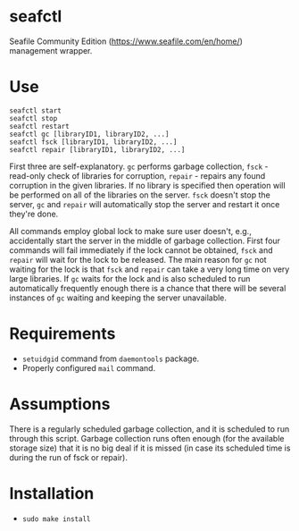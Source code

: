 # seafctl
Seafile Community Edition (https://www.seafile.com/en/home/) management wrapper.

# Use
```
seafctl start
seafctl stop
seafctl restart
seafctl gc [libraryID1, libraryID2, ...]
seafctl fsck [libraryID1, libraryID2, ...]
seafctl repair [libraryID1, libraryID2, ...]
```

First three are self-explanatory. `gc` performs garbage collection, `fsck` - read-only check of libraries for corruption, `repair` - repairs any found corruption in the given libraries. If no library is specified then operation will be performed on all of the libraries on the server. `fsck` doesn't stop the server, `gc` and `repair` will automatically stop the server and restart it once they're done.

All commands employ global lock to make sure user doesn't, e.g., accidentally start the server in the middle of garbage collection. First four commands will fail immediately if the lock cannot be obtained, `fsck` and `repair` will wait for the lock to be released. The main reason for `gc` not waiting for the lock is that `fsck` and `repair` can take a very long time on very large libraries. If `gc` waits for the lock and is also scheduled to run automatically frequently enough there is a chance that there will be several instances of `gc` waiting and keeping the server unavailable.

# Requirements
* `setuidgid` command from `daemontools` package.
* Properly configured `mail` command.

# Assumptions
There is a regularly scheduled garbage collection, and it is scheduled to run through this script. Garbage collection runs often enough (for the available storage size) that it is no big deal if it is missed (in case its scheduled time is during the run of fsck or repair).

# Installation
* `sudo make install`
